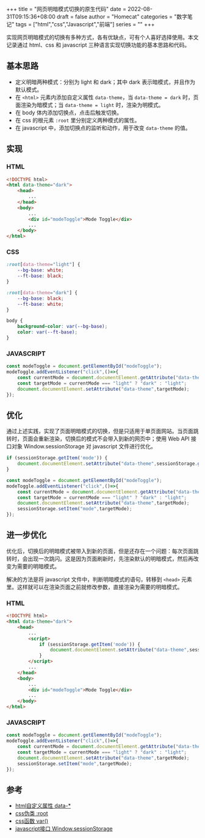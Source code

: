 +++
title = "网页明暗模式切换的原生代码"
date = 2022-08-31T09:15:36+08:00
draft = false
author = "Homecat"
categories = "数字笔记"
tags = ["html","css","Javascript","前端"]
series = ""
+++

实现网页明暗模式的切换有多种方式，各有优缺点，可有个人喜好选择使用。本文记录通过 html、css 和 javascript 三种语言实现切换功能的基本思路和代码。

<!--more--> 

## 基本思路

- 定义明暗两种模式：分别为 light 和 dark；其中 dark 表示暗模式，并且作为默认模式。
- 在 `<html>` 元素内添加自定义属性 `data-theme`，当 `data-theme = dark` 时，页面渲染为暗模式；当 `data-theme = light` 时，渲染为明模式。
- 在 body 体内添加切换点，点击后触发切换。
- 在 css 的根元素 `:root` 里分别定义两种模式的属性。
- 在 javascript 中，添加切换点的监听和动作，用于改变 `data-theme` 的值。

## 实现

### HTML

```html
<!DOCTYPE html>
<html data-theme="dark">
    <head>
        ...
    </head>
    <body>
        ...
        <div id="modeToggle">Mode Toggle</div>
        ...
    </body>
</html>
```

### CSS

```css
:root[data-theme="light"] {
    --bg-base: white;
    --ft-base: black;
}

:root[data-theme="dark"] {
    --bg-base: black;
    --ft-base: white;
}

body {
    background-color: var(--bg-base);
    color: var(--ft-base);
}
```

### JAVASCRIPT

```js
const modeToggle = document.getElementById("modeToggle");
modeToggle.addEventListener("click",()=>{
    const currentMode = document.documentElement.getAttribute("data-theme");
    const targetMode = currentMode === "light" ? "dark" : "light";
    document.documentElement.setAttribute("data-theme",targetMode);
});
```

## 优化

通过上述实践，实现了页面明暗模式的切换，但是只适用于单页面网站。当页面跳转时，页面会重新渲染，切换后的模式不会带入到新的网页中；使用 Web API 接口对象 Window.sessionStorage 对 javascript 文件进行优化。

```js
if (sessionStorage.getItem('mode')) { 
    document.documentElement.setAttribute("data-theme",sessionStorage.getItem('mode'));
}

const modeToggle = document.getElementById("modeToggle");
modeToggle.addEventListener("click",()=>{
    const currentMode = document.documentElement.getAttribute("data-theme");
    const targetMode = currentMode === "light" ? "dark" : "light";
    document.documentElement.setAttribute("data-theme",targetMode);
    sessionStorage.setItem("mode",targetMode);
});
```

## 进一步优化

优化后，切换后的明暗模式被带入到新的页面，但是还存在一个问题：每次页面跳转时，会出现一次跳闪。这是因为页面刷新时，先渲染默认的明暗模式，然后再改变为需要的明暗模式。

解决的方法是将 javascript 文件中，判断明暗模式的语句，转移到 `<head>` 元素里。这样就可以在渲染页面之前就修改参数，直接渲染为需要的明暗模式。

### HTML

```html
<!DOCTYPE html>
<html data-theme="dark">
    <head>
        ...
        <script>
            if (sessionStorage.getItem('mode')) { 
                document.documentElement.setAttribute("data-theme",sessionStorage.getItem('mode'));
            }
        </script>
        ...
    </head>
    <body>
        ...
        <div id="modeToggle">Mode Toggle</div>
        ...
    </body>
</html>
```


### JAVASCRIPT

```js
const modeToggle = document.getElementById("modeToggle");
modeToggle.addEventListener("click",()=>{
    const currentMode = document.documentElement.getAttribute("data-theme");
    const targetMode = currentMode === "light" ? "dark" : "light";
    document.documentElement.setAttribute("data-theme",targetMode);
    sessionStorage.setItem("mode",targetMode);
});
```


## 参考

- [html自定义属性 data-*](https://developer.mozilla.org/zh-CN/docs/Web/HTML/Global_attributes/data-*)
- [css伪类 :root](https://developer.mozilla.org/zh-CN/docs/Web/CSS/:root)
- [css函数 var()](https://developer.mozilla.org/zh-CN/docs/Web/CSS/var)
- [javascript接口 Window.sessionStorage](https://developer.mozilla.org/zh-CN/docs/Web/API/Window/sessionStorage)